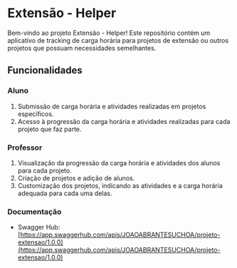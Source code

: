 # Extensão - Helper

Bem-vindo ao projeto Extensão - Helper! Este repositório contém um aplicativo de tracking de carga horária para projetos de extensão ou outros projetos que possuam necessidades semelhantes.

## Funcionalidades

### Aluno
1) Submissão de carga horária e atividades realizadas em projetos específicos.
2) Acesso à progressão da carga horária e atividades realizadas para cada projeto que faz parte.

### Professor

1) Visualização da progressão da carga horária e atividades dos alunos para cada projeto.
2) Criação de projetos e adição de alunos.
3) Customização dos projetos, indicando as atividades e a carga horária adequada para cada uma delas.

### Documentação

- Swagger Hub: [https://app.swaggerhub.com/apis/JOAOABRANTESUCHOA/projeto-extensao/1.0.0](https://app.swaggerhub.com/apis/JOAOABRANTESUCHOA/projeto-extensao/1.0.0)
